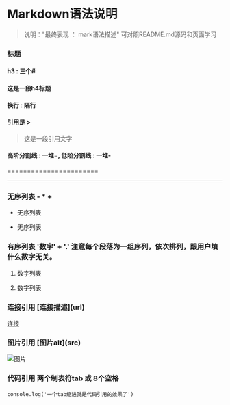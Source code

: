 Markdown语法说明
=====================

> 说明："最终表现 ： mark语法描述"
> 可对照README.md源码和页面学习

### 标题

#### h3 : 三个#

#### 这是一段h4标题

#### 换行 : 隔行

#### 引用是 >

> 这是一段引用文字

#### 高阶分割线 : 一堆=, 低阶分割线 : 一堆-

=======================

-----------------------

### 无序列表 - * +

- 无序列表
+ 无序列表

### 有序列表 '数字' + '.' 注意每个段落为一组序列，依次排列，跟用户填什么数字无关。

1. 数字列表

1. 数字列表

### 连接引用 \[连接描述](url)

[连接](http://github.com/)

### 图片引用 \[图片alt](src)

![图片](https://a248.e.akamai.net/assets.github.com/images/modules/dashboard/bootcamp/octocat_fork.png?3e6a2db5)

### 代码引用 两个制表符tab 或 8个空格

    console.log('一个tab缩进就是代码引用的效果了')
